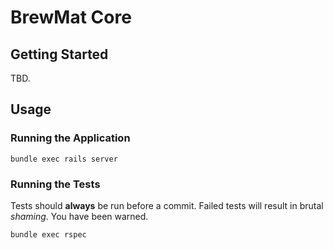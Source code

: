 # BrewMat Core

## Getting Started

TBD.

## Usage

### Running the Application

    bundle exec rails server

### Running the Tests

Tests should **always** be run before a commit. Failed tests will result in brutal *shaming*. You have been warned.

    bundle exec rspec

